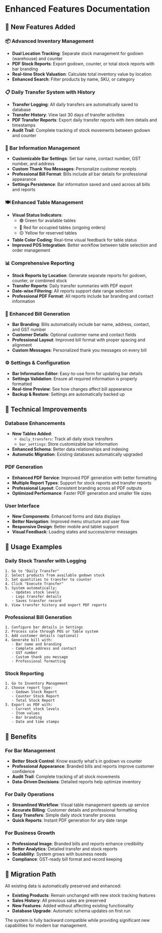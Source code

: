 # Enhanced Features Documentation

## 🚀 New Features Added

### 📦 Advanced Inventory Management
- **Dual Location Tracking**: Separate stock management for godown (warehouse) and counter
- **PDF Stock Reports**: Export godown, counter, or total stock reports with bar branding
- **Real-time Stock Valuation**: Calculate total inventory value by location
- **Enhanced Search**: Filter products by name, SKU, or category

### 📋 Daily Transfer System with History
- **Transfer Logging**: All daily transfers are automatically saved to database
- **Transfer History**: View last 30 days of transfer activities  
- **PDF Transfer Reports**: Export daily transfer reports with item details and timestamps
- **Audit Trail**: Complete tracking of stock movements between godown and counter

### 🏪 Bar Information Management
- **Customizable Bar Settings**: Set bar name, contact number, GST number, and address
- **Custom Thank You Messages**: Personalize customer receipts
- **Professional Bill Format**: Bills include all bar details for professional appearance
- **Settings Persistence**: Bar information saved and used across all bills and reports

### 🍽️ Enhanced Table Management
- **Visual Status Indicators**: 
  - 🟢 Green for available tables
  - 🔴 Red for occupied tables (ongoing orders)
  - 🟡 Yellow for reserved tables
- **Table Color Coding**: Real-time visual feedback for table status
- **Improved POS Integration**: Better workflow between table selection and order management

### 📊 Comprehensive Reporting
- **Stock Reports by Location**: Generate separate reports for godown, counter, or combined stock
- **Transfer Reports**: Daily transfer summaries with PDF export
- **Date-wise Filtering**: All reports support date range selection
- **Professional PDF Format**: All reports include bar branding and contact information

### 🧾 Enhanced Bill Generation
- **Bar Branding**: Bills automatically include bar name, address, contact, and GST number
- **Customer Details**: Optional customer name and contact fields
- **Professional Layout**: Improved bill format with proper spacing and alignment
- **Custom Messages**: Personalized thank you messages on every bill

### ⚙️ Settings & Configuration
- **Bar Information Editor**: Easy-to-use form for updating bar details
- **Settings Validation**: Ensure all required information is properly formatted
- **Real-time Preview**: See how changes affect bill appearance
- **Backup & Restore**: Settings are automatically backed up

## 🔧 Technical Improvements

### Database Enhancements
- **New Tables Added**:
  - `daily_transfers`: Track all daily stock transfers
  - `bar_settings`: Store customizable bar information
- **Enhanced Schema**: Better data relationships and indexing
- **Automatic Migration**: Existing databases automatically upgraded

### PDF Generation
- **Enhanced PDF Service**: Improved PDF generation with better formatting
- **Multiple Report Types**: Support for stock reports and transfer reports
- **Professional Layout**: Consistent branding across all PDF outputs
- **Optimized Performance**: Faster PDF generation and smaller file sizes

### User Interface
- **New Components**: Enhanced forms and data displays
- **Better Navigation**: Improved menu structure and user flow
- **Responsive Design**: Better mobile and tablet support
- **Visual Feedback**: Loading states and success/error messages

## 📱 Usage Examples

### Daily Stock Transfer with Logging
```
1. Go to "Daily Transfer"
2. Select products from available godown stock
3. Set quantities to transfer to counter
4. Click "Execute Transfer"
5. System automatically:
   - Updates stock levels
   - Logs transfer details
   - Saves transfer record
6. View transfer history and export PDF reports
```

### Professional Bill Generation
```
1. Configure bar details in Settings
2. Process sale through POS or Table system
3. Add customer details (optional)
4. Generate bill with:
   - Bar name and branding
   - Complete address and contact
   - GST number
   - Custom thank you message
   - Professional formatting
```

### Stock Reporting
```
1. Go to Inventory Management
2. Choose report type:
   - Godown Stock Report
   - Counter Stock Report  
   - Total Stock Report
3. Export as PDF with:
   - Current stock levels
   - Item values
   - Bar branding
   - Date and time stamps
```

## 🎯 Benefits

### For Bar Management
- **Better Stock Control**: Know exactly what's in godown vs counter
- **Professional Appearance**: Branded bills and reports improve customer confidence
- **Audit Trail**: Complete tracking of all stock movements
- **Data-Driven Decisions**: Detailed reports help optimize inventory

### For Daily Operations
- **Streamlined Workflow**: Visual table management speeds up service
- **Accurate Billing**: Customer details and professional formatting
- **Easy Transfers**: Simple daily stock transfer process
- **Quick Reports**: Instant PDF generation for any date range

### For Business Growth
- **Professional Image**: Branded bills and reports enhance credibility
- **Better Analytics**: Detailed transfer and stock reports
- **Scalability**: System grows with business needs
- **Compliance**: GST-ready bill format and record keeping

## 🔄 Migration Path

All existing data is automatically preserved and enhanced:

- **Existing Products**: Remain unchanged with new stock tracking features
- **Sales History**: All previous sales are preserved
- **New Features**: Added without affecting existing functionality
- **Database Upgrade**: Automatic schema updates on first run

The system is fully backward compatible while providing significant new capabilities for modern bar management.

